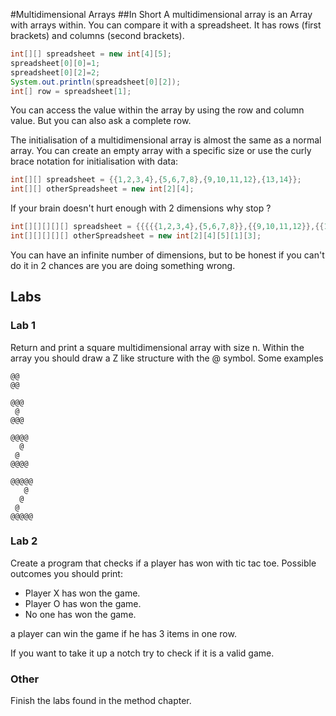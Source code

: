 #Multidimensional Arrays
##In Short
A multidimensional array is an Array with arrays within. You can compare it with a spreadsheet. It has rows (first brackets) and columns (second brackets).

```java
int[][] spreadsheet = new int[4][5];
spreadsheet[0][0]=1;
spreadsheet[0][2]=2;
System.out.println(spreadsheet[0][2]);
int[] row = spreadsheet[1];
```

You can access the value within the array by using the row and column value.
But you can also ask a complete row.

The initialisation of a multidimensional array is almost the same as a normal array. You can create an empty array with a specific size or use the curly brace notation for initialisation with data:

```java
int[][] spreadsheet = {{1,2,3,4},{5,6,7,8},{9,10,11,12},{13,14}};
int[][] otherSpreadsheet = new int[2][4];
```

If your brain doesn't hurt enough with 2 dimensions why stop ?

```java
int[][][][][] spreadsheet = {{{{{1,2,3,4},{5,6,7,8}},{{9,10,11,12}},{{13,14},{12,11}}}}};
int[][][][][] otherSpreadsheet = new int[2][4][5][1][3];
```

You can have an infinite number of dimensions, but to be honest if you can't do it in 2 chances are you are doing something wrong.
## Labs
### Lab 1
Return and print a square multidimensional array with size n.
Within the array you should draw a Z like structure with the @ symbol.
Some examples
	 
    @@
    @@
    
    @@@
     @
    @@@
    
    @@@@
      @
     @
    @@@@
    
    @@@@@
       @
      @
     @
    @@@@@
    
### Lab 2
Create a program that checks if a player has won with tic tac toe.
Possible outcomes you should print:
* Player X has won the game.
* Player O has won the game.
* No one has won the game.

a player can win the game if he has 3 items in one row.

If you want to take it up a notch try to check if it is a valid game. 

### Other
Finish the labs found in the method chapter.